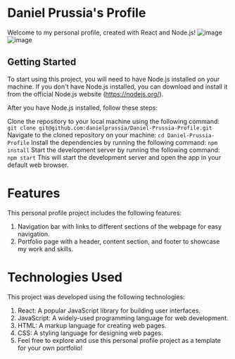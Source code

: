 # Daniel Prussia's Profile
Welcome to my personal profile, created with React and Node.js!
![image](https://user-images.githubusercontent.com/107649623/233868807-2bedb6d5-16c6-4aa0-9fe5-1a6574de8b8a.png)
![image](https://user-images.githubusercontent.com/107649623/233868825-dc7989c0-0be6-429c-9018-c18a24f3454a.png)

## Getting Started
To start using this project, you will need to have Node.js installed on your machine. If you don't have Node.js installed, you can download and install it from the official Node.js website (https://nodejs.org/).

After you have Node.js installed, follow these steps:

Clone the repository to your local machine using the following command:
`git clone git@github.com:danielprussia/Daniel-Prussia-Profile.git`
Navigate to the cloned repository on your machine:
`cd Daniel-Prussia-Profile`
Install the dependencies by running the following command:
`npm install`
Start the development server by running the following command:
`npm start`
This will start the development server and open the app in your default web browser.

# Features
This personal profile project includes the following features:

1. Navigation bar with links to different sections of the webpage for easy navigation.
2. Portfolio page with a header, content section, and footer to showcase my work and skills.
# Technologies Used
This project was developed using the following technologies:

1. React: A popular JavaScript library for building user interfaces.
2. JavaScript: A widely-used programming language for web development.
3. HTML: A markup language for creating web pages.
4. CSS: A styling language for designing web pages.
5. Feel free to explore and use this personal profile project as a template for your own portfolio!
